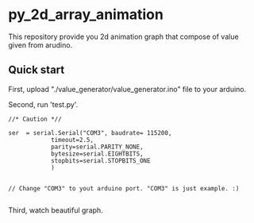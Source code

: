 # py_2d_array_animation
This repository provide you 2d animation graph that compose of value given from arudino.

## Quick start

First, upload "./value_generator/value_generator.ino" file to your arduino.

Second, run 'test.py'.
~~~
//* Caution *//

ser  = serial.Serial("COM3", baudrate= 115200, 
            timeout=2.5, 
            parity=serial.PARITY_NONE, 
            bytesize=serial.EIGHTBITS, 
            stopbits=serial.STOPBITS_ONE
            )


// Change "COM3" to yout arduino port. "COM3" is just example. :)
            
~~~

Third, watch beautiful graph.
